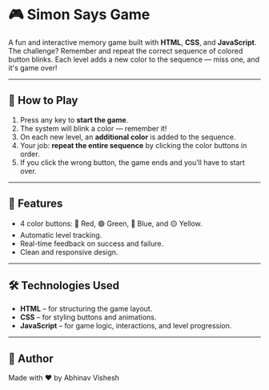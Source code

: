 # 🎮 Simon Says Game

A fun and interactive memory game built with **HTML**, **CSS**, and **JavaScript**.  
The challenge? Remember and repeat the correct sequence of colored button blinks. Each level adds a new color to the sequence — miss one, and it's game over!

---

## 🧠 How to Play

1. Press any key to **start the game**.
2. The system will blink a color — remember it!
3. On each new level, an **additional color** is added to the sequence.
4. Your job: **repeat the entire sequence** by clicking the color buttons in order.
5. If you click the wrong button, the game ends and you’ll have to start over.

---

## 🎨 Features

- 4 color buttons: 🔴 Red, 🟢 Green, 🔵 Blue, and 🟡 Yellow.
- Automatic level tracking.
- Real-time feedback on success and failure.
- Clean and responsive design.

---

## 🛠️ Technologies Used

- **HTML** – for structuring the game layout.
- **CSS** – for styling buttons and animations.
- **JavaScript** – for game logic, interactions, and level progression.

---

## 👤 Author

Made with ❤️ by Abhinav Vishesh